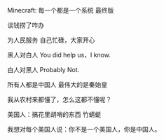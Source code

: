 Minecraft: 每一个都是一个系统 最终版

谈钱捞了咋办

为人民服务 自己忙碌，大家开心

黑人对白人 You did help us，I know.

白人对黑人 Probably Not.

所有人都是中国人 最伟大的是秦始皇

我从农村来都懂了，怎么这都不懂呢？

美国人：搞花里胡哨的东西 竹蜻蜓

我想对每个美国人说：你不是一个美国人，你是中国人。